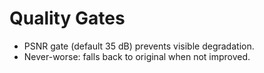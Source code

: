 # Quality Gates

- PSNR gate (default 35 dB) prevents visible degradation.
- Never-worse: falls back to original when not improved.
